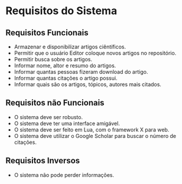 # Requisitos do Sistema

## Requisitos Funcionais
- Armazenar e disponibilizar artigos ciêntíficos.
- Permitir que o usuário Editor coloque novos artigos no repositório.
- Permitir busca sobre os artigos.
- Informar nome, altor e resumo do artigos.
- Informar quantas pessoas fizeram download do artigo.
- Informar quantas citações o artigo possui.
- Informar quais são os artigos, tópicos, autores mais citados.

## Requisitos não Funcionais
- O sistema deve ser robusto.
- O sistema deve ter uma interface amigável.
- O sistema deve ser feito em Lua, com o framework X para web.
- O sistema deve utilizar o Google Scholar para buscar o número de citações.

## Requisitos Inversos
- O sistema não pode perder informações.
